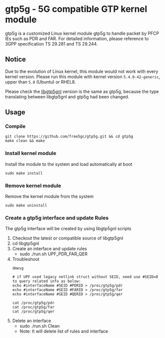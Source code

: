 # gtp5g - 5G compatible GTP kernel module
gtp5g is a customized Linux kernel module gtp5g to handle packet by PFCP IEs such as PDR and FAR.
For detailed information, please reference to 3GPP specification TS 29.281 and TS 29.244.

## Notice
Due to the evolution of Linux kernel, this module would not work with every kernel version.
Please run this module with kernel version `5.4.0-42-generic`, upper than `5.8` (Ubuntu) or RHEL8.

Please check the [libgtp5gnl](https://github.com/free5gc/libgtp5gnl) version is the same as gtp5g,
because the type translating between libgtp5gnl and gtp5g had been changed.

## Usage
### Compile
```
git clone https://github.com/free5gc/gtp5g.git && cd gtp5g
make clean && make
```

### Install kernel module
Install the module to the system and load automatically at boot
```
sudo make install
```

### Remove kernel module
Remove the kernel module from the system
```
sudo make uninstall
```
### Create a gtp5g interface and update Rules
The gtp5g interface will be created by using libgtp5gnl scripts
1) Checkout the latest or compatible source of libgtp5gnl
2) cd libgtp5gnl
3) Create an interface and update rules
    + sudo ./run.sh UPF_PDR_FAR_QER
4) Troubleshoot
    ```
    dmesg
    ```
    ```
    # if UPF used legacy netlink struct without SEID, need use #SEID=0 to query related info as below:
    echo #interfaceName #SEID #PDRID > /proc/gtp5g/pdr
    echo #interfaceName #SEID #FARID > /proc/gtp5g/far
    echo #interfaceName #SEID #QERID > /proc/gtp5g/qer
    ```
    ```
    cat /proc/gtp5g/pdr
    cat /proc/gtp5g/far
    cat /proc/gtp5g/qer
    ```
5) Delete an interface 
    + sudo ./run.sh Clean
    + Note: It will delete list of rules and interface
